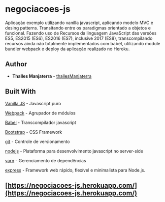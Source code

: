 # negociacoes-js

Aplicação exemplo utilizando vanilla javascript, aplicando modelo MVC
e desing patterns. Transitando entre os paradigmas orientado a objetos e funcional. Fazendo uso de Recursos da linguagem
JavaScript das versões ES5, ES2015 (ES6), ES2016 (ES7), inclusive
2017 (ES8), transcompilando recursos ainda não totalmente implementados com babel, utilizando module bundler webpack e deploy da aplicação realizado no Heroku.

## Author
* **Thalles Manjaterra** - [thallesManjaterra](https://github.com/thallesManjaterra)

## Built With
[Vanilla JS](http://vanilla-js.com/) - Javascript puro

[Webpack](https://webpack.github.io/) - Agrupador de módulos

[Babel](https://babeljs.io/) - Transcompilador javascript

[Bootstrap](http://getbootstrap.com/) - CSS Framework

[git](https://git-scm.com/) - Controle de versionamento

[nodejs](https://nodejs.org/en/) - Plataforma para desenvolvimento javascript no server-side

[yarn](https://yarnpkg.com/pt-BR/) - Gerenciamento de dependências

[express](http://expressjs.com/pt-br/) - Framework web rápido, flexível e minimalista para Node.js.

## [https://negociacoes-js.herokuapp.com/](https://negociacoes-js.herokuapp.com/)

